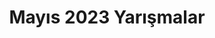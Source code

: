 ---
layout: monthly
title: "Mayıs 2023 Yarışmalar"
key: "mayıs 2023"
description: "Mayıs 2023 son başvuru tarihli tüm edebiyat yarışmaları, hikaye yarışmaları, resim yarışmaları, öykü yarışmalarına buradan ulaşabilirsiniz."
permalink: "mayis-2023-yarismalar/"
---